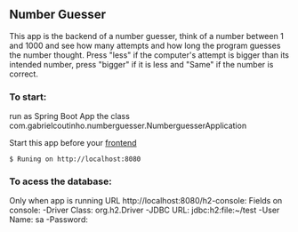 ## Number Guesser
This app is the backend of a number guesser, think of a number between 1 and 1000 and see how many attempts and how long the program guesses the number thought. Press "less" if the computer's attempt is bigger than its intended number, press "bigger" if it is less and "Same" if the number is correct.

### To start:

run as Spring Boot App the class com.gabrielcoutinho.numberguesser.NumberguesserApplication

Start this app before your [frontend](https://github.com/gabriel-coutinho/NumberGuesserFrontend)

```shell
$ Runing on http://localhost:8080
```

### To acess the database:

Only when app is running
URL http://localhost:8080/h2-console:
Fields on console:
-Driver Class: org.h2.Driver
-JDBC URL:	jdbc:h2:file:~/test
-User Name: sa
-Password:


